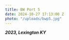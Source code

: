 ```yaml
---
title: BW Port 5
date: 2024-10-27 17:13:00 Z
photo: "/uploads/bwp5.jpg"
---
```


***2023, Lexington KY***